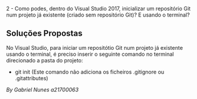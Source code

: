 2 - Como podes, dentro do Visual Studio 2017, inicializar
um repositório Git num projeto já existente (criado sem
repositório Git)? E usando o terminal?

## Soluções Propostas

No Visual Studio, para iniciar um repositótio Git num
projeto já existente usando o terminal, é preciso inserir
o seguinte comando no terminal direcionado a pasta do
projeto:
* git init (Este comando não adiciona os ficheiros
.gitignore ou .gitattributes)

*By Gabriel Nunes a21700063*
